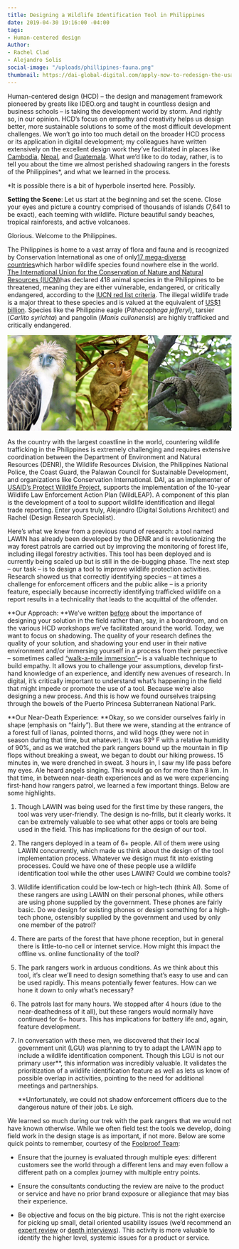 ```yaml
---
title: Designing a Wildlife Identification Tool in Philippines
date: 2019-04-30 19:16:00 -04:00
tags:
- Human-centered design
Author:
- Rachel Clad
- Alejandro Solis
social-image: "/uploads/phillipines-fauna.png"
thumbnail: https://dai-global-digital.com/apply-now-to-redesign-the-usaid-center-for-digital-developments-maccess-online-platform.html
---
```


Human-centered design (HCD) – the design and management framework pioneered by greats like IDEO.org and taught in countless design and business schools – is taking the development world by storm. And rightly so, in our opinion. HCD’s focus on empathy and creativity helps us design better, more sustainable solutions to some of the most difficult development challenges. We won’t go into too much detail on the broader HCD process or its application in digital development; my colleagues have written extensively on the excellent design work they’ve facilitated in places like [Cambodia](https://dai-global-digital.com/5-tips-for-doing-international-design-research.html), [Nepal](https://dai-global-digital.com/hcd-in-the-field-trading-counterfeit-rupees-for-real-insights.html), and [Guatemala](https://dai-global-digital.com/governance-app-guatemala.html). What we’d like to do today, rather, is to tell you about the time we almost perished shadowing rangers in the forests of the Philippines\*, and what we learned in the process.

\*It is possible there is a bit of hyperbole inserted here. Possibly.

**Setting the Scene**: Let us start at the beginning and set the scene. Close your eyes and picture a country comprised of thousands of islands (7,641 to be exact), each teeming with wildlife. Picture beautiful sandy beaches, tropical rainforests, and active volcanoes. 

Glorious. Welcome to the Philippines.

The Philippines is home to a vast array of flora and fauna and is recognized by Conservation International as one of only[17 mega-diverse countries](http://www.biodiversitya-z.org/content/megadiverse-countries.pdf)which harbor wildlife species found nowhere else in the world. [The International Union for the Conservation of Nature and Natural Resources (IUCN)](https://www.iucn.org/)has declared 418 animal species in the Philippines to be threatened, meaning they are either vulnerable, endangered, or critically endangered, according to the [IUCN red list criteria](https://www.iucnredlist.org/). The illegal wildlife trade is a major threat to these species and is valued at the equivalent of [US$1 billion](http://pubdocs.worldbank.org/en/997621542735912298/Illegal-Wildlife-trade-brochure-ADBDENR18NovforWEB.pdf). Species like the Philippine eagle (*Pithecophaga jefferyi*), tarsier (*Carlito syrichta*) and pangolin (*Manis culionensis*) are highly trafficked and critically endangered.

![Screen Shot 2019-04-30 at 5.18.49 PM.png](/uploads/Screen%20Shot%202019-04-30%20at%205.18.49%20PM.png)

As the country with the largest coastline in the world, countering wildlife trafficking in the Philippines is extremely challenging and requires extensive coordination between the Department of Environment and Natural Resources (DENR), the Wildlife Resources Division, the Philippines National Police, the Coast Guard, the Palawan Council for Sustainable Development, and organizations like Conservation International. DAI, as an implementer of [USAID’s Protect Wildlife Project](https://www.dai.com/our-work/projects/philippines-protect-wildlife-protect), supports the implementation of the 10-year Wildlife Law Enforcement Action Plan (WildLEAP). A component of this plan is the development of a tool to support wildlife identification and illegal trade reporting. Enter yours truly, Alejandro (Digital Solutions Architect) and Rachel (Design Research Specialist).

Here’s what we knew from a previous round of research: a tool named LAWIN has already been developed by the DENR and is revolutionizing the way forest patrols are carried out by improving the monitoring of forest life, including illegal forestry activities. This tool has been deployed and is currently being scaled up but is still in the de-bugging phase. The next step – our task – is to design a tool to improve wildlife protection activities. Research showed us that correctly identifying species – at times a challenge for enforcement officers and the public alike – is a priority feature, especially because incorrectly identifying trafficked wildlife on a report results in a technicality that leads to the acquittal of the offender.

\*\*Our Approach: \*\*We’ve written [before](https://dai-global-digital.com/lean-design-for-development-a-practical-approach-to-human-centered-design.html) about the importance of designing your solution in the field rather than, say, in a boardroom, and on the various HCD workshops we’ve facilitated around the world. Today, we want to focus on shadowing. The quality of your research defines the quality of your solution, and shadowing your end user in their native environment and/or immersing yourself in a process from their perspective – sometimes called [“walk-a-mile immersion”](https://www.foolproof.co.uk/journal/experience-design-walk-a-mile-immersion/)– is a valuable technique to build empathy. It allows you to challenge your assumptions, develop first-hand knowledge of an experience, and identify new avenues of research. In digital, it’s critically important to understand what’s happening in the field that might impede or promote the use of a tool. Because we’re also designing a new process. And this is how we found ourselves traipsing through the bowels of the Puerto Princesa Subterranean National Park.

\*\*Our Near-Death Experience: \*\*Okay, so we consider ourselves fairly in shape (emphasis on “fairly”). But there we were, standing at the entrance of a forest full of lianas, pointed thorns, and wild hogs (they were not in season during that time, but whatever). It was 93º F with a relative humidity of 90%, and as we watched the park rangers bound up the mountain in flip flops without breaking a sweat, we began to doubt our hiking prowess. 15 minutes in, we were drenched in sweat. 3 hours in, I saw my life pass before my eyes. Ale heard angels singing. This would go on for more than 8 km. In that time, in between near-death experiences and as we were experiencing first-hand how rangers patrol, we learned a few important things. Below are some highlights.

1. Though LAWIN was being used for the first time by these rangers, the tool was very user-friendly. The design is no-frills, but it clearly works. It can be extremely valuable to see what other apps or tools are being used in the field. This has implications for the design of our tool.

2. The rangers deployed in a team of 6\+ people. All of them were using LAWIN concurrently, which made us think about the design of the tool implementation process. Whatever we design must fit into existing processes. Could we have one of these people use a wildlife identification tool while the other uses LAWIN? Could we combine tools?

3. Wildlife identification could be low-tech or high-tech (think AI). Some of these rangers are using LAWIN on their personal phones, while others are using phone supplied by the government. These phones are fairly basic. Do we design for existing phones or design something for a high-tech phone, ostensibly supplied by the government and used by only one member of the patrol?

4. There are parts of the forest that have phone reception, but in general there is little-to-no cell or internet service. How might this impact the offline vs. online functionality of the tool?

5. The park rangers work in arduous conditions. As we think about this tool, it’s clear we’ll need to design something that’s easy to use and can be used rapidly. This means potentially fewer features. How can we hone it down to only what’s necessary?

6. The patrols last for many hours. We stopped after 4 hours (due to the near-deathedness of it all), but these rangers would normally have continued for 6\+ hours. This has implications for battery life and, again, feature development.

7. In conversation with these men, we discovered that their local government unit (LGU) was planning to try to adapt the LAWIN app to include a wildlife identification component. Though this LGU is not our primary user\*\*, this information was incredibly valuable. It validates the prioritization of a wildlife identification feature as well as lets us know of possible overlap in activities, pointing to the need for additional meetings and partnerships.

   \*\*Unfortunately, we could not shadow enforcement officers due to the dangerous nature of their jobs. Le sigh.

We learned so much during our trek with the park rangers that we would not have known otherwise. While we often field test the tools we develop, doing field work in the design stage is as important, if not more. Below are some quick points to remember, courtesy of the [Foolproof Team](https://www.foolproof.co.uk/journal/experience-design-walk-a-mile-immersion/):

* Ensure that the journey is evaluated through multiple eyes: different customers see the world through a different lens and may even follow a different path on a complex journey with multiple entry points.

* Ensure the consultants conducting the review are naïve to the product or service and have no prior brand exposure or allegiance that may bias their experience.

* Be objective and focus on the big picture. This is not the right exercise for picking up small, detail oriented usability issues (we’d recommend an [expert review](https://www.foolproof.co.uk/journal/expert-reviews-aligning-the-organisational-promise/ "Foolproof blog post on expert reviews ") or [depth interviews](https://www.foolproof.co.uk/journal/when-to-apply-qualitative-and-quantitative-research/ "Foolproof blog 'when to apply qualitative and quantitive research ")). This activity is more valuable to identify the higher level, systemic issues for a product or service.